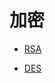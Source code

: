 ﻿# 加密

- [RSA](https://github.com/THM-TheoreM/Data/blob/DataAnalysis/algorithm/encryption/%E6%95%B0%E5%AD%97%E7%AD%BE%E5%90%8D%EF%BC%88%E6%95%B0%E6%8D%AE%E9%AA%8C%E8%AF%81%E6%B5%81%E7%A8%8B%EF%BC%89.docx)
 
- [DES](https://github.com/THM-TheoreM/Data/blob/DataAnalysis/algorithm/encryption/%E6%95%B0%E5%AD%97%E7%AD%BE%E5%90%8D%EF%BC%88%E6%95%B0%E6%8D%AE%E9%AA%8C%E8%AF%81%E6%B5%81%E7%A8%8B%EF%BC%89.docx)


